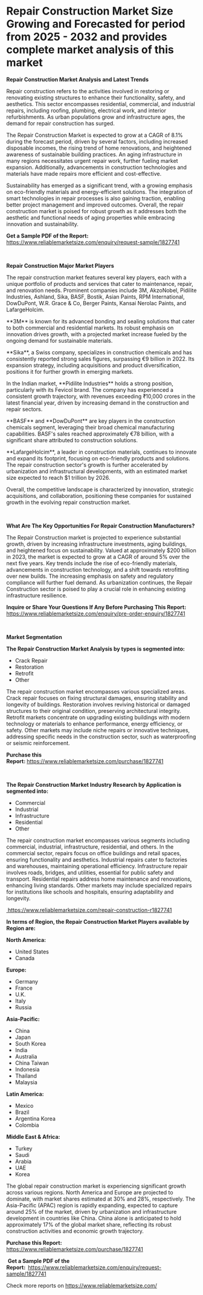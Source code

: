 <p><h1>Repair Construction Market Size Growing and Forecasted for period from 2025 - 2032 and provides complete market analysis of this market</h1></p><p><strong>Repair Construction Market Analysis and Latest Trends</strong></p>
<p><p>Repair construction refers to the activities involved in restoring or renovating existing structures to enhance their functionality, safety, and aesthetics. This sector encompasses residential, commercial, and industrial repairs, including roofing, plumbing, electrical work, and interior refurbishments. As urban populations grow and infrastructure ages, the demand for repair construction has surged.</p><p>The Repair Construction Market is expected to grow at a CAGR of 8.1% during the forecast period, driven by several factors, including increased disposable incomes, the rising trend of home renovations, and heightened awareness of sustainable building practices. An aging infrastructure in many regions necessitates urgent repair work, further fueling market expansion. Additionally, advancements in construction technologies and materials have made repairs more efficient and cost-effective.</p><p>Sustainability has emerged as a significant trend, with a growing emphasis on eco-friendly materials and energy-efficient solutions. The integration of smart technologies in repair processes is also gaining traction, enabling better project management and improved outcomes. Overall, the repair construction market is poised for robust growth as it addresses both the aesthetic and functional needs of aging properties while embracing innovation and sustainability.</p></p>
<p><strong>Get a Sample PDF of the Report:&nbsp;</strong> <a href="https://www.reliablemarketsize.com/enquiry/request-sample/1827741?utm_campaign=2212&utm_medium=2&utm_source=Github&utm_content=ia&utm_term=31012025&utm_id=repair-construction">https://www.reliablemarketsize.com/enquiry/request-sample/1827741</a></p>
<p>&nbsp;</p>
<p><strong>Repair Construction Major Market Players</strong></p>
<p><p>The repair construction market features several key players, each with a unique portfolio of products and services that cater to maintenance, repair, and renovation needs. Prominent companies include 3M, AkzoNobel, Pidilite Industries, Ashland, Sika, BASF, Bostik, Asian Paints, RPM International, DowDuPont, W.R. Grace & Co, Berger Paints, Kansai Nerolac Paints, and LafargeHolcim.</p><p>**3M** is known for its advanced bonding and sealing solutions that cater to both commercial and residential markets. Its robust emphasis on innovation drives growth, with a projected market increase fueled by the ongoing demand for sustainable materials.</p><p>**Sika**, a Swiss company, specializes in construction chemicals and has consistently reported strong sales figures, surpassing €9 billion in 2022. Its expansion strategy, including acquisitions and product diversification, positions it for further growth in emerging markets.</p><p>In the Indian market, **Pidilite Industries** holds a strong position, particularly with its Fevicol brand. The company has experienced a consistent growth trajectory, with revenues exceeding ₹10,000 crores in the latest financial year, driven by increasing demand in the construction and repair sectors.</p><p>**BASF** and **DowDuPont** are key players in the construction chemicals segment, leveraging their broad chemical manufacturing capabilities. BASF's sales reached approximately €78 billion, with a significant share attributed to construction solutions.</p><p>**LafargeHolcim**, a leader in construction materials, continues to innovate and expand its footprint, focusing on eco-friendly products and solutions. The repair construction sector's growth is further accelerated by urbanization and infrastructural developments, with an estimated market size expected to reach $1 trillion by 2026.</p><p>Overall, the competitive landscape is characterized by innovation, strategic acquisitions, and collaboration, positioning these companies for sustained growth in the evolving repair construction market.</p></p>
<p>&nbsp;</p>
<p><strong>What Are The Key Opportunities For Repair Construction Manufacturers?</strong></p>
<p><p>The Repair Construction market is projected to experience substantial growth, driven by increasing infrastructure investments, aging buildings, and heightened focus on sustainability. Valued at approximately $200 billion in 2023, the market is expected to grow at a CAGR of around 5% over the next five years. Key trends include the rise of eco-friendly materials, advancements in construction technology, and a shift towards retrofitting over new builds. The increasing emphasis on safety and regulatory compliance will further fuel demand. As urbanization continues, the Repair Construction sector is poised to play a crucial role in enhancing existing infrastructure resilience.</p></p>
<p><strong>Inquire or Share Your Questions If Any Before Purchasing This Report:</strong> <a href="https://www.reliablemarketsize.com/enquiry/pre-order-enquiry/1827741?utm_campaign=2212&utm_medium=2&utm_source=Github&utm_content=ia&utm_term=31012025&utm_id=repair-construction">https://www.reliablemarketsize.com/enquiry/pre-order-enquiry/1827741</a></p>
<p>&nbsp;</p>
<p><strong>Market Segmentation</strong></p>
<p><strong>The Repair Construction Market Analysis by types is segmented into:</strong></p>
<p><ul><li>Crack Repair</li><li>Restoration</li><li>Retrofit</li><li>Other</li></ul></p>
<p><p>The repair construction market encompasses various specialized areas. Crack repair focuses on fixing structural damages, ensuring stability and longevity of buildings. Restoration involves reviving historical or damaged structures to their original condition, preserving architectural integrity. Retrofit markets concentrate on upgrading existing buildings with modern technology or materials to enhance performance, energy efficiency, or safety. Other markets may include niche repairs or innovative techniques, addressing specific needs in the construction sector, such as waterproofing or seismic reinforcement.</p></p>
<p><strong>Purchase this Report:&nbsp;</strong><a href="https://www.reliablemarketsize.com/purchase/1827741?utm_campaign=2212&utm_medium=2&utm_source=Github&utm_content=ia&utm_term=31012025&utm_id=repair-construction">https://www.reliablemarketsize.com/purchase/1827741</a></p>
<p>&nbsp;</p>
<p><strong>The Repair Construction Market Industry Research by Application is segmented into:</strong></p>
<p><ul><li>Commercial</li><li>Industrial</li><li>Infrastructure</li><li>Residential</li><li>Other</li></ul></p>
<p><p>The repair construction market encompasses various segments including commercial, industrial, infrastructure, residential, and others. In the commercial sector, repairs focus on office buildings and retail spaces, ensuring functionality and aesthetics. Industrial repairs cater to factories and warehouses, maintaining operational efficiency. Infrastructure repair involves roads, bridges, and utilities, essential for public safety and transport. Residential repairs address home maintenance and renovations, enhancing living standards. Other markets may include specialized repairs for institutions like schools and hospitals, ensuring adaptability and longevity.</p></p>
<p><a href="https://www.reliablemarketsize.com/repair-construction-r1827741?utm_campaign=2212&utm_medium=2&utm_source=Github&utm_content=ia&utm_term=31012025&utm_id=repair-construction">&nbsp;https://www.reliablemarketsize.com/repair-construction-r1827741</a></p>
<p><strong>In terms of Region, the Repair Construction Market Players available by Region are:</strong></p>
<p>
    <p> <strong> North America: </strong>
        <ul>
            <li>United States</li>
            <li>Canada</li>
        </ul>
        </p> 
    <p> <strong> Europe: </strong>
        <ul>
            <li>Germany</li>
            <li>France</li>
            <li>U.K.</li>
            <li>Italy</li>
            <li>Russia</li>
        </ul>
        </p> 
    <p> <strong> Asia-Pacific: </strong>
        <ul>
            <li>China</li>
            <li>Japan</li>
            <li>South Korea</li>
            <li>India</li>
            <li>Australia</li>
            <li>China Taiwan</li>
            <li>Indonesia</li>
            <li>Thailand</li>
            <li>Malaysia</li>
        </ul>
        </p> 
    <p> <strong> Latin America: </strong>
        <ul>
            <li>Mexico</li>
            <li>Brazil</li>
            <li>Argentina Korea</li>
            <li>Colombia</li>
        </ul>
        </p> 
    <p> <strong> Middle East & Africa: </strong>
        <ul>
            <li>Turkey</li>
            <li>Saudi</li>
            <li>Arabia</li>
            <li>UAE</li>
            <li>Korea</li>
        </ul>
    </p>
    </p>
<p><p>The global repair construction market is experiencing significant growth across various regions. North America and Europe are projected to dominate, with market shares estimated at 30% and 28%, respectively. The Asia-Pacific (APAC) region is rapidly expanding, expected to capture around 25% of the market, driven by urbanization and infrastructure development in countries like China. China alone is anticipated to hold approximately 17% of the global market share, reflecting its robust construction activities and economic growth trajectory.</p></p>
<p><strong>Purchase this Report: </strong><a href="https://www.reliablemarketsize.com/purchase/1827741?utm_campaign=2212&utm_medium=2&utm_source=Github&utm_content=ia&utm_term=31012025&utm_id=repair-construction">https://www.reliablemarketsize.com/purchase/1827741</a></p>
<p>&nbsp;<strong>Get a Sample PDF of the Report:&nbsp;&nbsp;</strong><a href="https://www.reliablemarketsize.com/enquiry/request-sample/1827741?utm_campaign=2212&utm_medium=2&utm_source=Github&utm_content=ia&utm_term=31012025&utm_id=repair-construction">https://www.reliablemarketsize.com/enquiry/request-sample/1827741</a></p>
<p><strong></strong></p>
<p>Check more reports on <a href="https://www.reliablemarketsize.com/?utm_campaign=2212&utm_medium=2&utm_source=Github&utm_content=ia&utm_term=31012025&utm_id=repair-construction">https://www.reliablemarketsize.com/</a></p>
